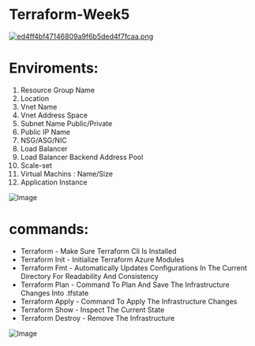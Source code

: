 # Terraform-Week5

[![ed4ff4bf47146809a9f6b5ded4f7fcaa.png](https://i.postimg.cc/gJVBmrwD/ed4ff4bf47146809a9f6b5ded4f7fcaa.png)](https://postimg.cc/njL11FGj)
# Enviroments:

1.	Resource Group Name
2.	Location
3.	Vnet Name
4.	Vnet Address Space
5.	Subnet Name Public/Private
6.	Public IP Name
7.	NSG/ASG/NIC
8.	Load Balancer
9.	Load Balancer Backend Address Pool
10.	Scale-set
11.	Virtual Machins : Name/Size
12.	 Application Instance

![Image](https://k21academy.com/wp-content/uploads/2020/11/terraform-lifecycle.png)
# commands:

* Terraform - Make Sure Terraform Cli Is Installed
* Terraform Init - Initialize Terraform Azure Modules
* Terraform Fmt - Automatically Updates Configurations In The Current Directory For Readability And Consistency
* Terraform Plan - Command To Plan And Save The Infrastructure Changes Into .tfstate
* Terraform Apply - Command To Apply The Infrastructure Changes
* Terraform Show - Inspect The Current State
* Terraform Destroy - Remove The Infrastructure

![Image](https://bootcamp.rhinops.io/images/week-3-project-bonus.png)